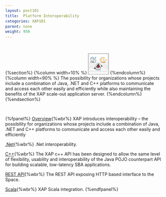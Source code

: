 ```yaml
---
layout: post101
title:  Platform Interoperability
categories: XAP101
parent: none
weight: 950
---
```


<br>

{%section%}
{%column width=10% %}
![apis.png](/attachment_files/subject/apis.png)
{%endcolumn%}
{%column width=90% %}
The possibility for organizations whose projects include a combination of Java, .NET and C++ platforms to communicate and access each other easily and efficiently while also maintaining the benefits of the XAP scale-out application server.
{%endcolumn%}
{%endsection%}

<br>

{%fpanel%}
[Overview](./interoperability.html){%wbr%}
XAP introduces interoperability – the possibility for organizations whose projects include a combination of Java, .NET and C++ platforms to communicate and access each other easily and efficiently

[.Net]({%currentneturl%}/interoperability.html){%wbr%}
.Net interoperability.

[C++](./xap-cpp.html){%wbr%}
The XAP c++ API has been designed to allow the same level of flexibility, usability and interoperability of the Java POJO counterpart API for building scalable, low-latency SBA applications.

[REST API](./rest-api.html){%wbr%}
The REST API exposing HTTP based interface to the Space.

[Scala](./scala.html){%wbr%}
XAP Scala integration.
{%endfpanel%}